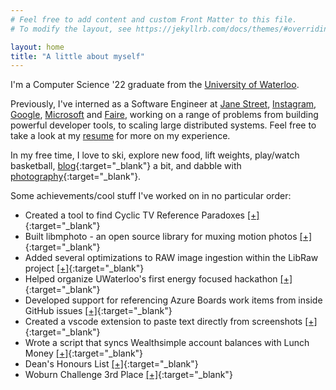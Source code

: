 ```yaml
---
# Feel free to add content and custom Front Matter to this file.
# To modify the layout, see https://jekyllrb.com/docs/themes/#overriding-theme-defaults

layout: home
title: "A little about myself"
---
```


I'm a Computer Science '22 graduate from the [University of Waterloo](https://uwaterloo.ca).

Previously, I've interned as a Software Engineer at [Jane Street](https://janestreet.com), [Instagram](https://instagram.com), [Google](https://google.com), [Microsoft](https://microsoft.com) and [Faire](https://faire.com), working on a range of problems from building powerful developer tools, to scaling large distributed systems. Feel free to take a look at my [resume](/Resume.pdf) for more on my experience.

In my free time, I love to ski, explore new food, lift weights, play/watch basketball, [blog](https://medium.com/@jamiepinheiro/searching-for-cyclic-tv-reference-paradoxes-d125ff014279){:target="\_blank"} a bit, and dabble with [photography](https://vsco.co/jamiepinheiro){:target="\_blank"}.

Some achievements/cool stuff I've worked on in no particular order:

- Created a tool to find Cyclic TV Reference Paradoxes [[+]](https://www.reddit.com/r/dataisbeautiful/comments/v5fa5x/oc_i_built_a_tool_to_visualize_tv_references_and/){:target="_blank"}
- Built libmphoto - an open source library for muxing motion photos [[+]](https://github.com/googleinterns/libmphoto){:target="_blank"}
- Added several optimizations to RAW image ingestion within the LibRaw project [[+]](https://www.libraw.org/news/libraw-0-20-2-Release?page=1){:target="_blank"}
- Helped organize UWaterloo's first energy focused hackathon [[+]](https://uwen.ca/about.html){:target="_blank"}
- Developed support for referencing Azure Boards work items from inside GitHub issues [[+]](https://mobile.twitter.com/alexcnichols/status/1118170956860551169){:target="_blank"}
- Created a vscode extension to paste text directly from screenshots [[+]](https://marketplace.visualstudio.com/items?itemName=jamiepinheiro.paste-from-screenshot){:target="_blank"}
- Wrote a script that syncs Wealthsimple account balances with Lunch Money [[+]](https://lunchmoney.dev/#auto-importers){:target="_blank"}
- Dean's Honours List [[+]](https://uwaterloo.ca/math/current-undergraduates/funding-and-awards/deans-honours-list/fall-2017-term){:target="_blank"}
- Woburn Challenge 3rd Place [[+]](https://static1.squarespace.com/static/5602365be4b02ead4f1620e0/t/562c076ce4b01024eb5ffc90/1445726060992/wc-2015-16-round1-results.pdf){:target="_blank"}
